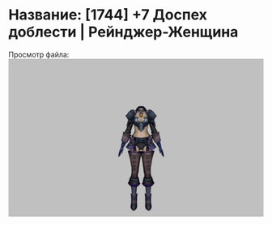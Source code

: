 # Название: [1744] +7 Доспех доблести | Рейнджер-Женщина

Просмотр файла:
![p030019.png](p030019.png)